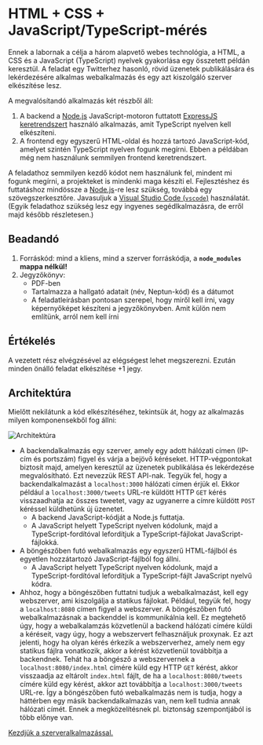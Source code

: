 # HTML + CSS + JavaScript/TypeScript-mérés

Ennek a labornak a célja a három alapvető webes technológia, a HTML, a CSS és a JavaScript (TypeScript) nyelvek
gyakorlása egy összetett példán keresztül. A feladat egy Twitterhez hasonló, rövid üzenetek publikálására és
lekérdezésére alkalmas webalkalmazás és egy azt kiszolgáló szerver elkészítése lesz.

A megvalósítandó alkalmazás két részből áll:

1. A backend a [Node.js](https://nodejs.org/en/) JavaScript-motoron
   futtatott [ExpressJS keretrendszert](https://expressjs.com/) használó alkalmazás, amit TypeScript nyelven kell
   elkészíteni.
2. A frontend egy egyszerű HTML-oldal és hozzá tartozó JavaScript-kód, amelyet szintén TypeScript nyelven fogunk
   megírni. Ebben a példában még nem használunk semmilyen frontend keretrendszert.

A feladathoz semmilyen kezdő kódot nem használunk fel, mindent mi fogunk megírni, a projekteket is mindenki maga készíti
el. Fejlesztéshez és futtatáshoz mindössze a [Node.js](https://nodejs.org/en/)-re lesz szükség, továbbá egy
szövegszerkesztőre. Javasuljuk a [Visual Studio Code (`vscode`)](https://code.visualstudio.com/) használatát. (Egyik
feladathoz szükség lesz egy ingyenes segédlkalmazásra, de erről majd később részletesen.)

## Beadandó

1. Forráskód: mind a kliens, mind a szerver forráskódja, a **`node_modules` mappa nélkül!**
2. Jegyzőkönyv:
    * PDF-ben
    * Tartalmazza a hallgató adatait (név, Neptun-kód) és a dátumot
    * A feladatleírásban pontosan szerepel, hogy miről kell írni, vagy képernyőképet készíteni a jegyzőkönyvben. Amit
      külön nem említünk, arról nem kell írni

## Értékelés

A vezetett rész elvégzésével az elégségest lehet megszerezni. Ezután minden önálló feladat elkészítése +1 jegy.

## Architektúra

Mielőtt nekilátunk a kód elkészítéséhez, tekintsük át, hogy az alkalmazás milyen komponensekből fog állni:

![Architektúra](architektura.png)

* A backendalkalmazás egy szerver, amely egy adott hálózati címen (IP-cím és portszám) figyel és várja a bejövő
  kéréseket. HTTP-végpontokat biztosít majd, amelyen keresztül az üzenetek publikálása és lekérdezése megvalósítható.
  Ezt nevezzük REST API-nak. Tegyük fel, hogy a backendalkalmazást a `localhost:3000` hálózati címen érjük el. Ekkor
  például a `localhost:3000/tweets` URL-re küldött HTTP `GET` kérés visszaadhatja az összes tweetet, vagy az ugyanerre a
  címre küldött `POST` kéréssel küldhetünk új üzenetet.
    * A backend JavaScript-kódját a Node.js futtatja.
    * A JavaScript helyett TypeScript nyelven kódolunk, majd a TypeScript-fordítóval lefordítjuk a TypeScript-fájlokat
      JavaScript-fájlokká.
* A böngészőben futó webalkalmazás egy egyszerű HTML-fájlból és egyetlen hozzátartozó JavaScript-fájlból fog állni.
    * A JavaScript helyett TypeScript nyelven kódolunk, majd a TypeScript-fordítóval lefordítjuk a TypeScript-fájlt
      JavaScript nyelvű kódra.
* Ahhoz, hogy a böngészőben futtatni tudjuk a webalkalmazást, kell egy webszerver, ami kiszolgálja a statikus fájlokat.
  Például, tegyük fel, hogy a `localhost:8080` címen figyel a webszerver. A böngészőben futó webalkalmazásnak a
  backenddel is kommunikálnia kell. Ez megtehető úgy, hogy a webalkalamzás közvetlenül a backend hálózati címére küldi a
  kéréseit, vagy úgy, hogy a webszervert felhasználjuk proxynak. Ez azt jelenti, hogy ha olyan kérés érkezik a
  webszerverhez, amely nem egy statikus fájlra vonatkozik, akkor a kérést közvetlenül továbbítja a backendnek. Tehát ha
  a böngésző a webszervernek a `localhost:8080/index.html` címére küld egy HTTP `GET` kérést, akkor visszaadja az
  eltárolt `index.html` fájlt, de ha a `localhost:8080/tweets` címére küld egy kérést, akkor azt továbbítja a
  `localhost:3000/tweets` URL-re. Így a böngészőben futó webalkalmazás nem is tudja, hogy a háttérben egy másik
  backendalkalmazás van, nem kell tudnia annak hálózati címét. Ennek a megközelítésnek pl. biztonság szempontjából is
  több előnye van.

[Kezdjük a szerveralkalmazással.](feladat1.md)
